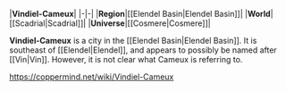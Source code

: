 |**Vindiel-Cameux**|
|-|-|
|**Region**|[[Elendel Basin\|Elendel Basin]]|
|**World**|[[Scadrial\|Scadrial]]|
|**Universe**|[[Cosmere\|Cosmere]]|

**Vindiel-Cameux** is a city in the [[Elendel Basin\|Elendel Basin]]. It is southeast of [[Elendel\|Elendel]], and appears to possibly be named after [[Vin\|Vin]]. However, it is not clear what Cameux is referring to.



https://coppermind.net/wiki/Vindiel-Cameux
